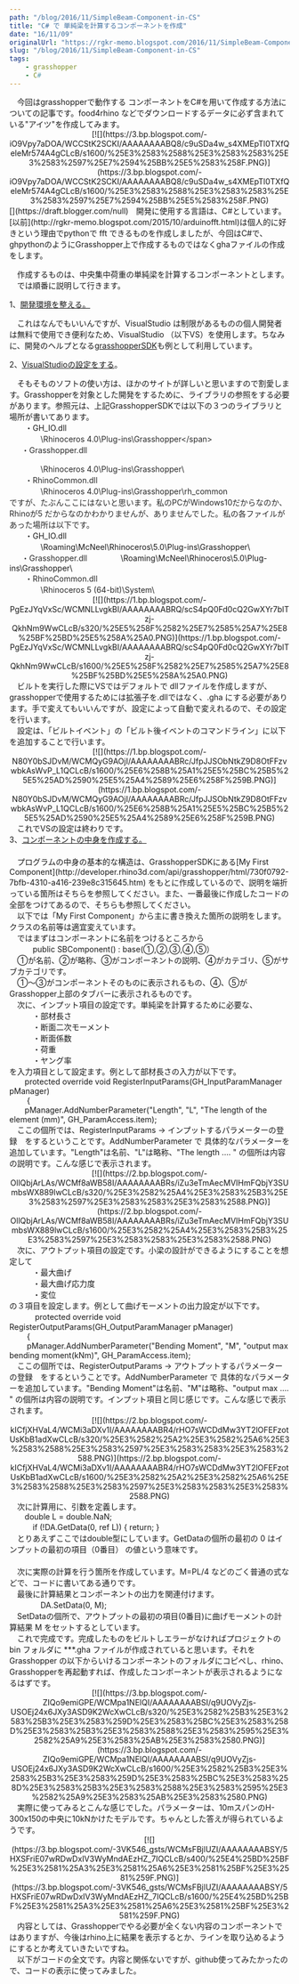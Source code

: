 ```yaml
---
path: "/blog/2016/11/SimpleBeam-Component-in-CS"
title: "C# で 単純梁を計算するコンポーネントを作成"
date: "16/11/09"
originalUrl: "https://rgkr-memo.blogspot.com/2016/11/SimpleBeam-Component-in-CS.html"
slug: "/blog/2016/11/SimpleBeam-Component-in-CS"
tags:
    - grasshopper
    - C#
---
```

<div class="separator" style="clear: both; text-align: left;">　今回はgrasshopperで動作する コンポーネントをC#を用いて作成する方法についての記事です。food4rhino などでダウンロードするデータに必ず含まれている"アイツ"を作成してみます。</div><div class="separator" style="clear: both; text-align: left;">  
</div><div class="separator" style="clear: both; text-align: center;">[![](https://3.bp.blogspot.com/-iO9Vpy7aDOA/WCCStK2SCKI/AAAAAAAABQ8/c9uSDa4w_s4XMEpTl0TXfQeleMr574A4gCLcB/s1600/%25E3%2583%2588%25E3%2583%2583%25E3%2583%2597%25E7%2594%25BB%25E5%2583%258F.PNG)](https://3.bp.blogspot.com/-iO9Vpy7aDOA/WCCStK2SCKI/AAAAAAAABQ8/c9uSDa4w_s4XMEpTl0TXfQeleMr574A4gCLcB/s1600/%25E3%2583%2588%25E3%2583%2583%25E3%2583%2597%25E7%2594%25BB%25E5%2583%258F.PNG)</div><div class="separator" style="clear: both; text-align: center;"></div>[](https://draft.blogger.com/null)　開発に使用する言語は、C#としています。[以前](http://rgkr-memo.blogspot.com/2015/10/arduinofft.html)は個人的に好きという理由でpythonで fft できるものを作成しましたが、今回はC#で、ghpythonのようにGrasshopper上で作成するものではなくghaファイルの作成をします。  

　作成するものは、中央集中荷重の単純梁を計算するコンポーネントとします。  
　では順番に説明して行きます。  

1、<u>開発環境を整える。</u>  

　これはなんでもいいんですが、VisualStudio は制限があるものの個人開発者は無料で使用でき便利なため、VisualStudio （以下VS）を使用します。ちなみに、開発のヘルプとなる[grasshopperSDK](http://developer.rhino3d.com/api/grasshopper/html/723c01da-9986-4db2-8f53-6f3a7494df75.htm)も例として利用しています。  

2、<u>VisualStudioの設定をする</u>。  

　そもそものソフトの使い方は、ほかのサイトが詳しいと思いますので割愛します。Grasshopperを対象とした開発をするために、ライブラリの参照をする必要があります。参照元は、上記GrasshopperSDKでは以下の３つのライブラリと場所が書いてあります。  
　　・GH_IO.dll  
<span style="font-family: inherit;">　　　　<span style="color: #2a2a2a;"><Program Files>\Rhinoceros 4.0\Plug-ins\Grasshopper\</span></span>  
<span style="color: #2a2a2a;"><span style="font-family: inherit;">　  ・Grasshopper.dll</span></span>  
<div class="separator" style="clear: both; text-align: left;">　　　　<span style="color: #2a2a2a;"><Program Files>\Rhinoceros 4.0\Plug-ins\Grasshopper\</span></div><div class="separator" style="clear: both; text-align: left;"><span style="color: #2a2a2a;">　　・RhinoCommon.dll</span></div><div class="separator" style="clear: both; text-align: left;">　　　　<span style="color: #2a2a2a;"><Program Files>\Rhinoceros 4.0\Plug-ins\Grasshopper\rh_common</span></div><div class="separator" style="clear: both; text-align: left;"><span style="color: #2a2a2a;">ですが、たぶんここにはないと思います。私のPCがWindows10だからなのか、Rhinoが5 だからなのかわかりませんが、ありませんでした。私の各ファイルがあった場所は以下です。</span></div><div class="separator" style="clear: both; text-align: left;">　　・GH_IO.dll</div><div class="separator" style="clear: both; text-align: left;">　　　　<AppData>\Roaming\McNeel\Rhinoceros\5.0\Plug-ins\Grasshopper\</div><span style="color: #2a2a2a;">　  ・Grasshopper.dll</span>  
　　　　<AppData>\Roaming\McNeel\Rhinoceros\5.0\Plug-ins\Grasshopper\  
<div class="separator" style="clear: both;"><span style="color: #2a2a2a;">　　・RhinoCommon.dll</span></div><div class="separator" style="clear: both;">　　　　<span style="color: #2a2a2a;"><Program Files></span><span style="color: #2a2a2a;">\Rhinoceros 5 (64-bit)\System\</span></div><div class="separator" style="clear: both;"><span style="color: #2a2a2a;">  
</span></div><div class="separator" style="clear: both; text-align: center;">[![](https://1.bp.blogspot.com/-PgEzJYqVxSc/WCMNLLvgkBI/AAAAAAAABRQ/scS4pQ0Fd0cQ2GwXYr7blTzj-QkhNm9WwCLcB/s320/%25E5%258F%2582%25E7%2585%25A7%25E8%25BF%25BD%25E5%258A%25A0.PNG)](https://1.bp.blogspot.com/-PgEzJYqVxSc/WCMNLLvgkBI/AAAAAAAABRQ/scS4pQ0Fd0cQ2GwXYr7blTzj-QkhNm9WwCLcB/s1600/%25E5%258F%2582%25E7%2585%25A7%25E8%25BF%25BD%25E5%258A%25A0.PNG)</div><div class="separator" style="clear: both; text-align: center;">  
</div><div class="separator" style="clear: both;">　ビルトを実行した際にVSではデフォルトで dllファイルを作成しますが、grasshopperで使用するためには拡張子を.dllではなく、.gha にする必要があります。手で変えてもいいんですが、設定によって自動で変えれるので、その設定を行います。</div><div class="separator" style="clear: both;">　設定は、「ビルトイベント」の「ビルト後イベントのコマンドライン」に以下を追加することで行います。</div><div class="separator" style="clear: both;">  
</div><div class="separator" style="clear: both; text-align: center;">[![](https://1.bp.blogspot.com/-N80Y0bSJDvM/WCMQyG9AOjI/AAAAAAAABRc/JfpJJSObNtkZ9D8OtFFzvwbkAsWvP_L1QCLcB/s1600/%25E6%258B%25A1%25E5%25BC%25B5%25E5%25AD%2590%25E5%25A4%2589%25E6%258F%259B.PNG)](https://1.bp.blogspot.com/-N80Y0bSJDvM/WCMQyG9AOjI/AAAAAAAABRc/JfpJJSObNtkZ9D8OtFFzvwbkAsWvP_L1QCLcB/s1600/%25E6%258B%25A1%25E5%25BC%25B5%25E5%25AD%2590%25E5%25A4%2589%25E6%258F%259B.PNG)</div><div class="separator" style="clear: both;">  
</div><div class="separator" style="clear: both;">　これでVSの設定は終わりです。</div><div class="separator" style="clear: both;">  
</div><div class="separator" style="clear: both;">  
</div><div class="separator" style="clear: both;">3、<u>コンポーネントの中身を作成する。</u></div><div class="separator" style="clear: both;">　</div><div class="separator" style="clear: both;">　プログラムの中身の基本的な構造は、GrasshopperSDKにある[My First Component](http://developer.rhino3d.com/api/grasshopper/html/730f0792-7bfb-4310-a416-239e8c315645.htm) をもとに作成しているので、説明を端折っている箇所はそちらを参照してください。また、一番最後に作成したコードの全部をつけてあるので、そちらも参照してください。</div><div class="separator" style="clear: both;">　以下では「My First Component」から主に書き換えた箇所の説明をします。クラスの名前等は適宜変えています。</div><div class="separator" style="clear: both;">  
</div><div class="separator" style="clear: both;">　ではまずはコンポーネントに名前をつけるところから</div><div class="separator" style="clear: both;">　　　public SBComponent() : base(①,②,③,④,⑤）</div><div class="separator" style="clear: both;">  
</div><div class="separator" style="clear: both;">　①が名前、②が略称、③がコンポーネントの説明、④がカテゴリ、⑤がサブカテゴリです。</div><div class="separator" style="clear: both;">　①～③がコンポーネントそのものに表示されるもの、④、⑤がGrasshopper上部のタブバーに表示されるものです。</div><div class="separator" style="clear: both;">  
</div><div class="separator" style="clear: both;">  
</div><div class="separator" style="clear: both;">　次に、インプット項目の設定です。単純梁を計算するために必要な、</div><div class="separator" style="clear: both;">　　　・部材長さ</div><div class="separator" style="clear: both;">　　　・断面二次モーメント</div><div class="separator" style="clear: both;">　　　・断面係数</div><div class="separator" style="clear: both;">　　　・荷重</div><div class="separator" style="clear: both;">　　　・ヤング率</div><div class="separator" style="clear: both;">を入力項目として設定ます。例として部材長さの入力が以下です。</div><div class="separator" style="clear: both;">       protected override void RegisterInputParams(GH_InputParamManager pManager)</div><div class="separator" style="clear: both;">        {</div><div class="separator" style="clear: both;">       pManager.AddNumberParameter("Length", "L", "The length of the element (mm)", GH_ParamAccess.item);</div><div class="separator" style="clear: both;">  
</div><div class="separator" style="clear: both;">　ここの個所では、RegisterInputParams → インプットするパラメーターの登録　をするということです。AddNumberParameter で 具体的なパラメーターを追加しています。"Length"は名前、"L"は略称、"The length .... " の個所は内容の説明です。こんな感じで表示されます。</div><div class="separator" style="clear: both;">  
</div><div class="separator" style="clear: both; text-align: center;">[![](https://2.bp.blogspot.com/-OllQbjArLAs/WCMf8aWB58I/AAAAAAAABRs/iZu3eTmAecMVIHmFQbjY3SUmbsWX889lwCLcB/s320/%25E3%2582%25A4%25E3%2583%25B3%25E3%2583%2597%25E3%2583%2583%25E3%2583%2588.PNG)](https://2.bp.blogspot.com/-OllQbjArLAs/WCMf8aWB58I/AAAAAAAABRs/iZu3eTmAecMVIHmFQbjY3SUmbsWX889lwCLcB/s1600/%25E3%2582%25A4%25E3%2583%25B3%25E3%2583%2597%25E3%2583%2583%25E3%2583%2588.PNG)</div><div class="separator" style="clear: both; text-align: center;">  
</div><div class="separator" style="clear: both; text-align: center;">  
</div><div class="separator" style="clear: both;">　次に、アウトプット項目の設定です。小梁の設計ができるようにすることを想定して</div><div class="separator" style="clear: both;">　　　・最大曲げ</div><div class="separator" style="clear: both;">　　　・最大曲げ応力度</div><div class="separator" style="clear: both;">　　　・変位</div><div class="separator" style="clear: both;">の３項目を設定します。例として曲げモーメントの出力設定が以下です。</div><div class="separator" style="clear: both; text-align: left;"> 　　　protected override void RegisterOutputParams(GH_OutputParamManager pManager)</div><div class="separator" style="clear: both; text-align: left;">        {</div><div class="separator" style="clear: both; text-align: left;">        pManager.AddNumberParameter("Bending Moment", "M", "output max bending moment(kNm)", GH_ParamAccess.item);</div><div class="separator" style="clear: both; text-align: left;">  
</div><div class="separator" style="clear: both; text-align: left;">　ここの個所では、RegisterOutputParams → アウトプットするパラメーターの登録　をするということです。AddNumberParameter で 具体的なパラメーターを追加しています。"Bending Moment"は名前、"M"は略称、"output max .... " の個所は内容の説明です。インプット項目と同じ感じです。こんな感じで表示されます。</div><div class="separator" style="clear: both; text-align: left;">  
</div><div class="separator" style="clear: both; text-align: center;">[![](https://2.bp.blogspot.com/-kICfjXHVaL4/WCMi3aDXv1I/AAAAAAAABR4/rHO7sWCDdMw3YT2lOFEFzotUsKbB1adXwCLcB/s320/%25E3%2582%25A2%25E3%2582%25A6%25E3%2583%2588%25E3%2583%2597%25E3%2583%2583%25E3%2583%2588.PNG)](https://2.bp.blogspot.com/-kICfjXHVaL4/WCMi3aDXv1I/AAAAAAAABR4/rHO7sWCDdMw3YT2lOFEFzotUsKbB1adXwCLcB/s1600/%25E3%2582%25A2%25E3%2582%25A6%25E3%2583%2588%25E3%2583%2597%25E3%2583%2583%25E3%2583%2588.PNG)</div><div class="separator" style="clear: both; text-align: center;">  
</div><div class="separator" style="clear: both;">　次に計算用に、引数を定義します。</div><div class="separator" style="clear: both;">       double L = double.NaN;</div><div class="separator" style="clear: both;">　　　if (!DA.GetData(0, ref L)) { return; }</div><div class="separator" style="clear: both;">  
</div><div class="separator" style="clear: both;">　とりあえずここではdouble型にしています。GetDataの個所の最初の 0 はインプットの最初の項目（0番目） の値という意味です。</div><div class="separator" style="clear: both;">　</div><div class="separator" style="clear: both;">　次に実際の計算を行う箇所を作成しています。M=PL/4 などのごく普通の式などで、コードに書いてある通りです。</div><div class="separator" style="clear: both;">  
</div><div class="separator" style="clear: both;">　最後に計算結果とコンポーネントの出力を関連付けます。</div><div class="separator" style="clear: both;">　　　　DA.SetData(0, M);</div><div class="separator" style="clear: both;">  
</div><div class="separator" style="clear: both;">　SetDataの個所で、アウトプットの最初の項目(0番目)に曲げモーメントの計算結果 M をセットするとしています。</div><div class="separator" style="clear: both;">  
</div><div class="separator" style="clear: both;">　これで完成です。完成したものをビルトしエラーがなければプロジェクトの bin フォルダに ***.gha ファイルが作成されていると思います。それをGrasshopper の以下からいけるコンポーネントのフォルダにコピペし、rhino、Grasshopperを再起動すれば、作成したコンポーネントが表示されるようになるはずです。</div><div class="separator" style="clear: both;">  
</div><div class="separator" style="clear: both; text-align: center;">[![](https://3.bp.blogspot.com/-ZIQo9emiGPE/WCMpa1NElQI/AAAAAAAABSI/q9UOVyZjs-USOEj24x6JXy3ASD9K2WcXwCLcB/s320/%25E3%2582%25B3%25E3%2583%25B3%25E3%2583%259D%25E3%2583%25BC%25E3%2583%258D%25E3%2583%25B3%25E3%2583%2588%25E3%2583%2595%25E3%2582%25A9%25E3%2583%25AB%25E3%2583%2580.PNG)](https://3.bp.blogspot.com/-ZIQo9emiGPE/WCMpa1NElQI/AAAAAAAABSI/q9UOVyZjs-USOEj24x6JXy3ASD9K2WcXwCLcB/s1600/%25E3%2582%25B3%25E3%2583%25B3%25E3%2583%259D%25E3%2583%25BC%25E3%2583%258D%25E3%2583%25B3%25E3%2583%2588%25E3%2583%2595%25E3%2582%25A9%25E3%2583%25AB%25E3%2583%2580.PNG)</div><div class="separator" style="clear: both;">  
</div><div class="separator" style="clear: both;">　実際に使ってみるとこんな感じでした。パラメーターは、10mスパンのH-300x150の中央に10kNかけたモデルです。ちゃんとした答えが得られているようです。</div><div class="separator" style="clear: both;">  
</div><div class="separator" style="clear: both; text-align: center;"></div><div class="separator" style="clear: both; text-align: center;">[![](https://3.bp.blogspot.com/-3VK546_gsts/WCMsFBjlUZI/AAAAAAAABSY/5HXSFriE07wRDwDxIV3WyMndAEzHZ_7IQCLcB/s400/%25E4%25BD%25BF%25E3%2581%25A3%25E3%2581%25A6%25E3%2581%25BF%25E3%2581%259F.PNG)](https://3.bp.blogspot.com/-3VK546_gsts/WCMsFBjlUZI/AAAAAAAABSY/5HXSFriE07wRDwDxIV3WyMndAEzHZ_7IQCLcB/s1600/%25E4%25BD%25BF%25E3%2581%25A3%25E3%2581%25A6%25E3%2581%25BF%25E3%2581%259F.PNG)</div><div class="separator" style="clear: both;">  
</div><div class="separator" style="clear: both;">　内容としては、Grasshopperでやる必要が全くない内容のコンポーネントではありますが、今後はrhino上に結果を表示するとか、ラインを取り込めるようにするとか考えていきたいですね。</div><div class="separator" style="clear: both;">  
</div><div class="separator" style="clear: both;">　以下がコードの全文です。内容と関係ないですが、github使ってみたかったので、コードの表示に使ってみました。</div><div class="separator" style="clear: both;">  
</div>